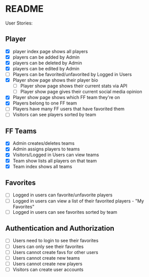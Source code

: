 # README

User Stories:

## Player
* [x] player index page shows all players
* [x] players can be added by Admin
* [x] players can be deleted by Admin
* [x] players can be edited by Admin
* [ ] Players can be favorited/unfavorited by Logged in Users
* [x] Player show page shows their player bio
  * [ ] Player show page shows their current stats via API
  * [ ] Player show page gives their current social media opinion
* [x] Player show page shows which FF team they're on
* [x] Players belong to one FF team
* [ ] Players have many FF users that have favorited them
* [ ] Visitors can see players sorted by team

## FF Teams
* [x] Admin creates/deletes teams
* [x] Admin assigns players to teams
* [x] Visitors/Logged in Users can view teams
* [x] Team show lists all players on that team
* [x] Team index shows all teams

## Favorites
* [ ] Logged in users can favorite/unfavorite players
* [ ] Logged in users can view a list of their favorited players - "My Favorites"
* [ ] Logged in users can see favorites sorted by team

## Authentication and Authorization
* [ ] Users need to login to see their favorites
* [ ] Users can only see their favorites
* [ ] Users cannot create favs for other users
* [ ] Users cannot create new teams
* [ ] Users cannot create new players
* [ ] Visitors can create user accounts
